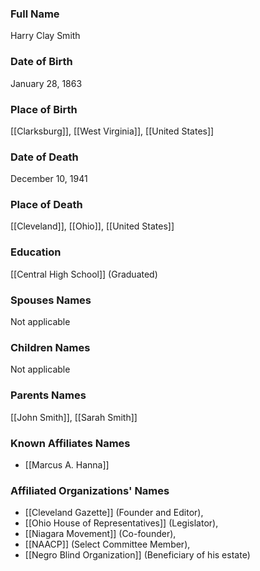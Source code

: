 ### Full Name

Harry Clay Smith

### Date of Birth

January 28, 1863

### Place of Birth

[[Clarksburg]], [[West Virginia]], [[United States]]

### Date of Death

December 10, 1941

### Place of Death

[[Cleveland]], [[Ohio]], [[United States]]

### Education

[[Central High School]] (Graduated)

### Spouses Names

Not applicable

### Children Names

Not applicable

### Parents Names

[[John Smith]], [[Sarah Smith]]

### Known Affiliates Names

- [[Marcus A. Hanna]]

### Affiliated Organizations' Names

- [[Cleveland Gazette]] (Founder and Editor),
- [[Ohio House of Representatives]] (Legislator),
- [[Niagara Movement]] (Co-founder),
- [[NAACP]] (Select Committee Member),
- [[Negro Blind Organization]] (Beneficiary of his estate)